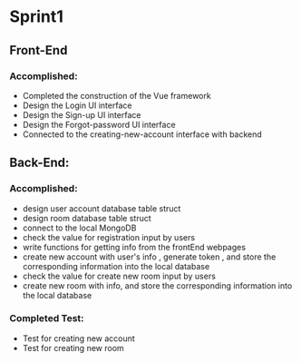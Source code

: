 # Sprint1

## Front-End
### Accomplished:
- Completed the construction of the Vue framework
- Design the Login UI interface
- Design the Sign-up UI interface
- Design the Forgot-password UI interface
- Connected to the creating-new-account interface with backend

## Back-End:
### Accomplished: 
- design user account database table struct
- design room database table struct
- connect to the local MongoDB
- check the value for registration input by users
- write functions for getting info from the frontEnd webpages
- create new account with user's info , generate token , and store the corresponding information into the local database
- check the value for create new room input by users
- create new room with info, and store the corresponding information into the local database

### Completed Test:
- Test for creating new account 
- Test for creating new room